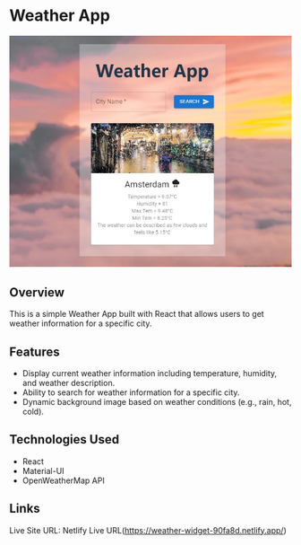 # Weather App

![Screenshot ](./src/assets/site%20preview.jpeg)


## Overview

This is a simple Weather App built with React that allows users to get weather information for a specific city.

## Features

- Display current weather information including temperature, humidity, and weather description.
- Ability to search for weather information for a specific city.
- Dynamic background image based on weather conditions (e.g., rain, hot, cold).

## Technologies Used

- React
- Material-UI
- OpenWeatherMap API

## Links

Live Site URL: Netlify Live URL(https://weather-widget-90fa8d.netlify.app/)